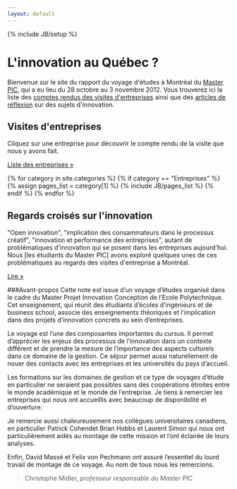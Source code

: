 ```yaml
---
layout: default
---
```

{% include JB/setup %}

<div class="hero-unit row" >
		<h1>L'innovation au Québec ?</h1>
		<p>Bienvenue sur le site du rapport du voyage d'études à Montréal du <a href="http://masterpic.fr" target="_blank">Master PIC</a>, qui a eu lieu du 28 octobre au 3 novembre 2012. Vous trouverez ici la liste des <a href="articles-list.html#Entreprises-ref">comptes rendus des visites d'entreprises</a> ainsi que des <a href="articles-list.html#Articles-ref">articles de réflexion</a> sur des sujets d'innovation.</p>
		<p>
			<span class='st_facebook_vcount' displayText='Facebook'></span>
			<span class='st_googleplus_vcount' displayText='Google +'></span>
			<span class='st_twitter_vcount' displayText='Tweet'></span>
			<span class='st_linkedin_vcount' displayText='LinkedIn'></span>
		</p>
</div>

<div class="row">
	    <div class="span6">
		<h2>Visites d'entreprises</h2>
			<p>Cliquez sur une entreprise pour découvrir le compte rendu de la visite que nous y avons fait.</p>
			<p><a class="btn" href="articles-list.html#Entreprises-ref">Liste des entreprises &raquo;</a></p>
            {% for category in site.categories %}
                {% if category == "Entreprises" %}
                    {% assign pages_list = category[1] %}  
                    {% include JB/pages_list %}
              {% endif %}
            {% endfor %}
    </div>
    <div class="span6">
	    <h2>Regards croisés sur l'innovation</h2>
	    <p>"Open innovation", "implication des consammateurs dans le processus créatif", "innovation et performance des entreprises", autant de problématiques d'innovation qui se posent dans les entreprises aujourd'hui. Nous [les étudiants du Master PIC] avons exploré quelques unes de ces problématiques au regards des visites d'entreprise à Montréal. </p>
	    <p><a class="btn" href="articles-list.html#Articles-ref">Lire &raquo;</a></p>
	</div>	
</div>

###Avant-propos
Cette note est issue d’un voyage d’études organisé dans le cadre du Master Projet Innovation Conception de l’Ecole Polytechnique. Cet enseignement, qui réunit des étudiants d’écoles d’ingénieurs et de business school, associe des enseignements théoriques et l’implication dans des projets d’innovation concrets au sein d’entreprises.

Le voyage est l’une des composantes importantes du cursus. Il permet d’apprécier les enjeux des processus de l’innovation dans un contexte différent et de prendre la mesure de l’importance des aspects culturels dans ce domaine de la gestion. Ce séjour permet aussi naturellement de nouer des contacts avec les entreprises et les universités du pays d’accueil.

Les formations sur les domaines de gestion et ce type de voyages d’étude en particulier ne seraient pas possibles sans des coopérations étroites entre le monde académique et le monde de l’entreprise. Je tiens à remercier les entreprises qui nous ont accueillis avec beaucoup de disponibilité et d’ouverture.

Je remercie aussi chaleureusement nos collègues universitaires canadiens, en particulier Patrick Cohendet Brian Hobbs et Laurent Simon qui nous ont particulièrement aidés au montage de cette mission et l’ont éclairée de leurs analyses.

Enfin, David Massé et Felix von Pechmann ont assuré l’essentiel du lourd travail de montage de ce voyage. Au nom de tous nous les remercions.

> Christophe Midler, *professeur responsable du Master PIC*




